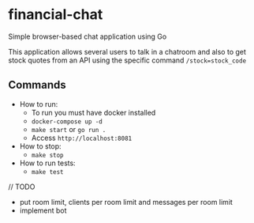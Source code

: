 # financial-chat

Simple browser-based chat application using Go

This application allows several users to talk in a chatroom and also to get stock quotes from an API using the specific command `/stock=stock_code`

## Commands
- How to run:
    - To run you must have docker installed
    - `docker-compose up -d`
    - `make start` or `go run .`
    - Access `http://localhost:8081`
- How to stop:
    - `make stop`
- How to run tests:
    - `make test`

// TODO
- put room limit, clients per room limit and messages per room limit
- implement bot
